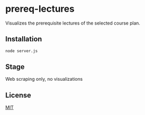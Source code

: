 # prereq-lectures
Visualizes the prerequisite lectures of the selected course plan.

## Installation
```bash
node server.js
```

## Stage
Web scraping only, no visualizations

## License
[MIT](https://choosealicense.com/licenses/mit/)
